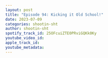 ```yaml
---
layout: post
title: "Episode 94: Kicking it Old School!"
date: 2023-07-09
categories: shootin-sht
author: shootin-sht
spotify_track_id: 25OFcuiZTE0PRviGQKk0Ky
youtube_video_id: 
apple_track_id: 
youtube_metadata: 
---
```

